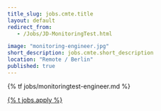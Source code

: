```yaml
---
title_slug: jobs.cmte.title
layout: default
redirect_from:
   - /Jobs/JD-MonitoringTest.html

image: "monitoring-engineer.jpg"
short_description: jobs.cmte.short_description
location: "Remote / Berlin"
published: true
---
```


{% tf jobs/monitoringtest-engineer.md %}

<div class="d-grid gap-2 col-4 mx-auto mt-5">
<a href="mailto:jobs-scs@osb-alliance.com?subject={% t jobs.cmte.title %}" class="btn btn-secondary btn-lg">{% t jobs.apply %}</a>
